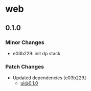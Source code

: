 # web

## 0.1.0

### Minor Changes

- e03b229: init dp stack

### Patch Changes

- Updated dependencies [e03b229]
  - ui@0.1.0
